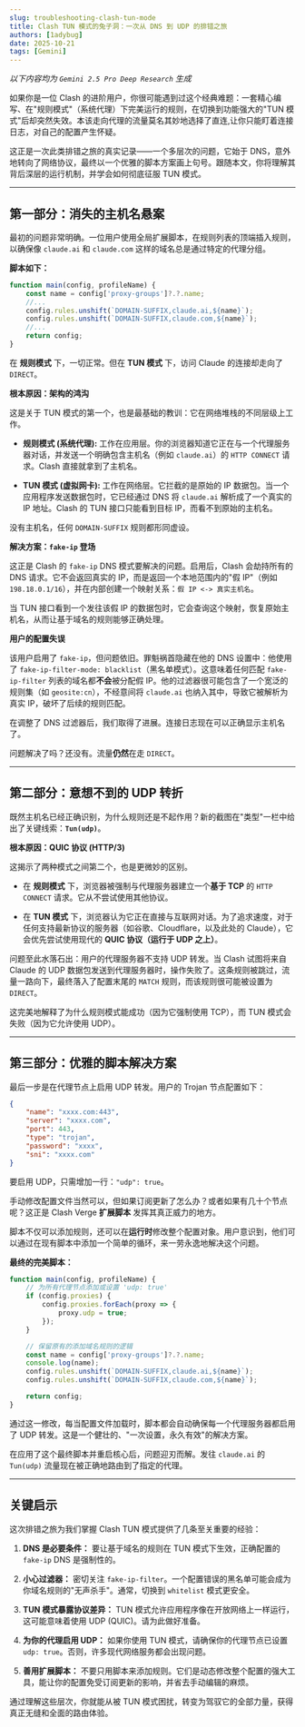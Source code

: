 ```yaml
---
slug: troubleshooting-clash-tun-mode
title: Clash TUN 模式的兔子洞：一次从 DNS 到 UDP 的排错之旅
authors: [1adybug]
date: 2025-10-21
tags: [Gemini]
---
```


_以下内容均为 `Gemini 2.5 Pro Deep Research` 生成_

如果你是一位 Clash 的进阶用户，你很可能遇到过这个经典难题：一套精心编写、在"规则模式"（系统代理）下完美运行的规则，在切换到功能强大的"TUN 模式"后却突然失效。本该走向代理的流量莫名其妙地选择了直连,让你只能盯着连接日志，对自己的配置产生怀疑。

这正是一次此类排错之旅的真实记录——一个多层次的问题，它始于 DNS，意外地转向了网络协议，最终以一个优雅的脚本方案画上句号。跟随本文，你将理解其背后深层的运行机制，并学会如何彻底征服 TUN 模式。

---

## 第一部分：消失的主机名悬案

最初的问题非常明确。一位用户使用全局扩展脚本，在规则列表的顶端插入规则，以确保像 `claude.ai` 和 `claude.com` 这样的域名总是通过特定的代理分组。

**脚本如下：**

```javascript
function main(config, profileName) {
    const name = config['proxy-groups']?.?.name;
    //...
    config.rules.unshift(`DOMAIN-SUFFIX,claude.ai,${name}`);
    config.rules.unshift(`DOMAIN-SUFFIX,claude.com,${name}`);
    //...
    return config;
}
```

在 **规则模式** 下，一切正常。但在 **TUN 模式** 下，访问 Claude 的连接却走向了 `DIRECT`。

**根本原因：架构的鸿沟**

这是关于 TUN 模式的第一个，也是最基础的教训：它在网络堆栈的不同层级上工作。

- **规则模式 (系统代理):** 工作在应用层。你的浏览器知道它正在与一个代理服务器对话，并发送一个明确包含主机名（例如 `claude.ai`）的 `HTTP CONNECT` 请求。Clash 直接就拿到了主机名。

- **TUN 模式 (虚拟网卡):** 工作在网络层。它拦截的是原始的 IP 数据包。当一个应用程序发送数据包时，它已经通过 DNS 将 `claude.ai` 解析成了一个真实的 IP 地址。Clash 的 TUN 接口只能看到目标 IP，而看不到原始的主机名。

没有主机名，任何 `DOMAIN-SUFFIX` 规则都形同虚设。

**解决方案：`fake-ip` 登场**

这正是 Clash 的 `fake-ip` DNS 模式要解决的问题。启用后，Clash 会劫持所有的 DNS 请求。它不会返回真实的 IP，而是返回一个本地范围内的"假 IP"（例如 `198.18.0.1/16`），并在内部创建一个映射关系：`假 IP <-> 真实主机名`。

当 TUN 接口看到一个发往该假 IP 的数据包时，它会查询这个映射，恢复原始主机名，从而让基于域名的规则能够正确处理。

**用户的配置失误**

该用户启用了 `fake-ip`，但问题依旧。罪魁祸首隐藏在他的 DNS 设置中：他使用了 `fake-ip-filter-mode: blacklist`（黑名单模式）。这意味着任何匹配 `fake-ip-filter` 列表的域名都**不会**被分配假 IP。他的过滤器很可能包含了一个宽泛的规则集（如 `geosite:cn`），不经意间将 `claude.ai` 也纳入其中，导致它被解析为真实 IP，破坏了后续的规则匹配。

在调整了 DNS 过滤器后，我们取得了进展。连接日志现在可以正确显示主机名了。

问题解决了吗？还没有。流量**仍然**在走 `DIRECT`。

---

## 第二部分：意想不到的 UDP 转折

既然主机名已经正确识别，为什么规则还是不起作用？新的截图在"类型"一栏中给出了关键线索：**`Tun(udp)`**。

**根本原因：QUIC 协议 (HTTP/3)**

这揭示了两种模式之间第二个，也是更微妙的区别。

- 在 **规则模式** 下，浏览器被强制与代理服务器建立一个**基于 TCP** 的 `HTTP CONNECT` 请求。它从不尝试使用其他协议。

- 在 **TUN 模式** 下，浏览器认为它正在直接与互联网对话。为了追求速度，对于任何支持最新协议的服务器（如谷歌、Cloudflare，以及此处的 Claude），它会优先尝试使用现代的 **QUIC 协议（运行于 UDP 之上）**。

问题至此水落石出：用户的代理服务器不支持 UDP 转发。当 Clash 试图将来自 Claude 的 UDP 数据包发送到代理服务器时，操作失败了。这条规则被跳过，流量一路向下，最终落入了配置末尾的 `MATCH` 规则，而该规则很可能被设置为 `DIRECT`。

这完美地解释了为什么规则模式能成功（因为它强制使用 TCP），而 TUN 模式会失败（因为它允许使用 UDP）。

---

## 第三部分：优雅的脚本解决方案

最后一步是在代理节点上启用 UDP 转发。用户的 Trojan 节点配置如下：

```json
{
    "name": "xxxx.com:443",
    "server": "xxxx.com",
    "port": 443,
    "type": "trojan",
    "password": "xxxx",
    "sni": "xxxx.com"
}
```

要启用 UDP，只需增加一行：`"udp": true`。

手动修改配置文件当然可以，但如果订阅更新了怎么办？或者如果有几十个节点呢？这正是 Clash Verge **扩展脚本** 发挥其真正威力的地方。

脚本不仅可以添加规则，还可以在**运行时**修改整个配置对象。用户意识到，他们可以通过在现有脚本中添加一个简单的循环，来一劳永逸地解决这个问题。

**最终的完美脚本：**

```javascript
function main(config, profileName) {
    // 为所有代理节点添加或设置 'udp: true'
    if (config.proxies) {
        config.proxies.forEach(proxy => {
            proxy.udp = true;
        });
    }

    // 保留原有的添加域名规则的逻辑
    const name = config['proxy-groups']?.?.name;
    console.log(name);
    config.rules.unshift(`DOMAIN-SUFFIX,claude.ai,${name}`);
    config.rules.unshift(`DOMAIN-SUFFIX,claude.com,${name}`);

    return config;
}
```

通过这一修改，每当配置文件加载时，脚本都会自动确保每一个代理服务器都启用了 UDP 转发。这是一个健壮的、"一次设置，永久有效"的解决方案。

在应用了这个最终脚本并重启核心后，问题迎刃而解。发往 `claude.ai` 的 `Tun(udp)` 流量现在被正确地路由到了指定的代理。

---

## 关键启示

这次排错之旅为我们掌握 Clash TUN 模式提供了几条至关重要的经验：

1. **DNS 是必要条件：** 要让基于域名的规则在 TUN 模式下生效，正确配置的 `fake-ip` DNS 是强制性的。

2. **小心过滤器：** 密切关注 `fake-ip-filter`。一个配置错误的黑名单可能会成为你域名规则的"无声杀手"。通常，切换到 `whitelist` 模式更安全。

3. **TUN 模式暴露协议差异：** TUN 模式允许应用程序像在开放网络上一样运行，这可能意味着使用 UDP (QUIC)。请为此做好准备。

4. **为你的代理启用 UDP：** 如果你使用 TUN 模式，请确保你的代理节点已设置 `udp: true`。否则，许多现代网络服务都会出现问题。

5. **善用扩展脚本：** 不要只用脚本来添加规则。它们是动态修改整个配置的强大工具，能让你的配置免受订阅更新的影响，并省去手动编辑的麻烦。

通过理解这些层次，你就能从被 TUN 模式困扰，转变为驾驭它的全部力量，获得真正无缝和全面的路由体验。
